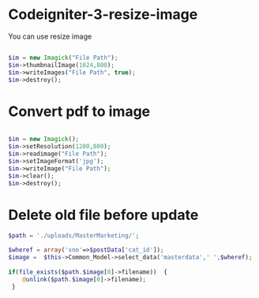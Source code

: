 # Codeigniter-3-resize-image
You can use resize image 


```php 

$im = new Imagick("File Path"); 
$im->thumbnailImage(1024,800);  
$im->writeImages("File Path", true);
$im->destroy(); 


```


# Convert pdf to image 


```php

$im = new Imagick(); 
$im->setResolution(1200,800);   
$im->readimage("File Path"); 
$im->setImageFormat('jpg');     
$im->writeImage("File Path"); 
$im->clear(); 
$im->destroy();


```

# Delete old file before update 

```php
$path = './uploads/MasterMarketing/';

$wheref = array('sno'=>$postData['cat_id']);
$image =  $this->Common_Model->select_data('masterdata',' ',$wheref);
 
if(file_exists($path.$image[0]->filename))	{
	@unlink($path.$image[0]->filename);
 }
```
